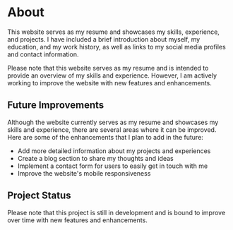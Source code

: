 # About

This website serves as my resume and showcases my skills, experience, and projects. I have included a brief introduction about myself, my education, and my work history, as well as links to my social media profiles and contact information. 

Please note that this website serves as my resume and is intended to provide an overview of my skills and experience. However, I am actively working to improve the website with new features and enhancements.

## Future Improvements

Although the website currently serves as my resume and showcases my skills and experience, there are several areas where it can be improved. Here are some of the enhancements that I plan to add in the future:

* Add more detailed information about my projects and experiences
* Create a blog section to share my thoughts and ideas
* Implement a contact form for users to easily get in touch with me
* Improve the website's mobile responsiveness

## Project Status

Please note that this project is still in development and is bound to improve over time with new features and enhancements.
